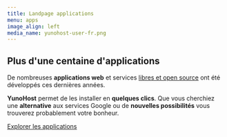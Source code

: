 ```yaml
---
title: Landpage applications
menu: apps
image_align: left
media_name: yunohost-user-fr.png
---
```


## Plus d'une centaine d'applications

De nombreuses **applications web** et services [libres et open source](https://fr.wikipedia.org/wiki/Logiciel_libre) ont été développés ces dernières années.

**YunoHost** permet de les installer en **quelques clics**. Que vous cherchiez une **alternative** aux services Google ou de **nouvelles possibilités** vous trouverez probablement votre bonheur.


[Explorer les applications](https://yunohost.org/#/apps_fr?classes=btn,btn-primary,btn-lg)
